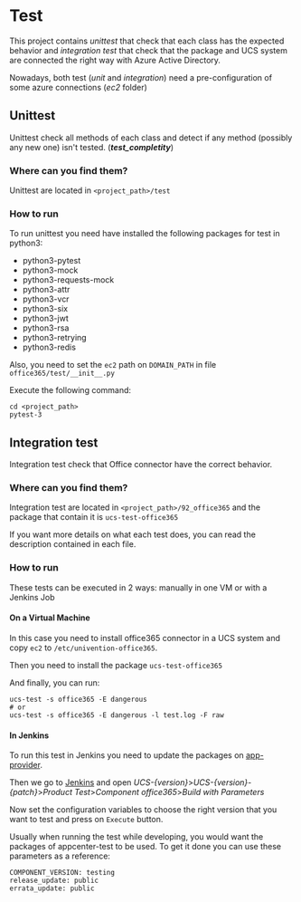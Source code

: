 # Test
This project contains _unittest_ that check that each class has the expected behavior and _integration test_ that check 
that the package and UCS system are connected the right way with Azure Active Directory.

Nowadays, both test (_unit_ and _integration_) need a pre-configuration of some azure connections (_ec2_ folder)

## Unittest

Unittest check all methods of each class and detect if any method (possibly any new one) isn't tested. (**_test_completity_**)

### Where can you find them?

Unittest are located in `<project_path>/test`

### How to run

To run unittest you need have installed the following packages for test in python3:
  - python3-pytest
  - python3-mock
  - python3-requests-mock
  - python3-attr
  - python3-vcr
  - python3-six
  - python3-jwt
  - python3-rsa
  - python3-retrying
  - python3-redis

Also, you need to set the `ec2` path on `DOMAIN_PATH` in file `office365/test/__init__.py`

Execute the following command:

```shell
cd <project_path>
pytest-3
```

## Integration test

Integration test check that Office connector have the correct behavior.

### Where can you find them?

Integration test are located in `<project_path>/92_office365` and the package that contain it is `ucs-test-office365`

If you want more details on what each test does, you can read the description contained in each file.

### How to run

These tests can be executed in 2 ways: manually in one VM or with a Jenkins Job

#### On a Virtual Machine

In this case you need to install office365 connector in a UCS system and copy `ec2` to `/etc/univention-office365`.

Then you need to install the package `ucs-test-office365`

And finally, you can run:

```shell
ucs-test -s office365 -E dangerous
# or 
ucs-test -s office365 -E dangerous -l test.log -F raw
```


#### In Jenkins

To run this test in Jenkins you need to update the packages on [app-provider](https://provider-portal.software-univention.de/univention/management/#module=appcenter-selfservice::0:).  

Then we go to [Jenkins](https://jenkins.knut.univention.de:8181/) and open _UCS-{version}_>_UCS-{version}-{patch}_>_Product Test_>_Component office365_>_Build with Parameters_

Now set the configuration variables to choose the right version that you want to test and press on `Execute` button.

Usually when running the test while developing, you would want the packages of appcenter-test to be used. To get it done
you can use these parameters as a reference:
```
COMPONENT_VERSION: testing
release_update: public
errata_update: public
```

